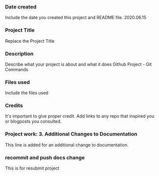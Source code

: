 ### Date created
Include the date you created this project and README file.
2020.06.15
### Project Title
Replace the Project Title

### Description
Describe what your project is about and what it does
Github Project - Git Commands
### Files used
Include the files used

### Credits
It's important to give proper credit. Add links to any repo that inspired you or blogposts you consulted.

### Project work: 3. Additional Changes to Documentation
This line is added for an additional change to documentation.

### recommit and push docs change
This is for resubmit project
